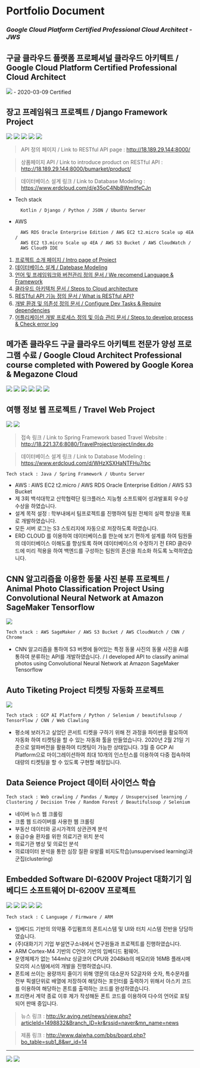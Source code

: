 # Portfolio Document
### ***Google Cloud Platform Certified Professional Cloud Architect - JWS***

구글 클라우드 플랫폼 프로페셔널 클라우드 아키텍트 / Google Cloud Platform Certified Professional Cloud Architect
------------------------------------------------------------------------------------------ 
<img src="https://raw.githubusercontent.com/dsg890789/JwsPortfolio/master/Google%20Cloud%20Platform%20Certified%20Professional%20Cloud%20Architect.png">
- 2020-03-09 Certified



장고 프레임워크 프로젝트 / Django Framework Project
------------------------------------------------------------------------------------------
<img src="https://raw.githubusercontent.com/dsg890789/JwsPortfolio/master/Django%20Framework%20Project/Scalable%20RESTful%20Server%20Architecture.png">
<img src="https://raw.githubusercontent.com/dsg890789/JwsPortfolio/master/Django%20Framework%20Project/REST%20API.png">
<img src="https://raw.githubusercontent.com/dsg890789/JwsPortfolio/master/Django%20Framework%20Project/BuMarket%20API%20Document.png">
<img src="https://raw.githubusercontent.com/dsg890789/JwsPortfolio/master/Django%20Framework%20Project/BuMarket%20Database.png">
<img src="https://raw.githubusercontent.com/dsg890789/JwsPortfolio/master/Django%20Framework%20Project/BuMarket%20Github.png">

> API 정의 페이지 / Link to RESTful API page : http://18.189.29.144:8000/

> 상품페이지 API / Link to introduce product on RESTful API : http://18.189.29.144:8000/bumarket/product/

> 데이터베이스 설계 링크 / Link to Database Modeling : https://www.erdcloud.com/d/e35oC4NbBWmdfeCJn

- Tech stack

        Kotlin / Django / Python / JSON / Ubuntu Server

- AWS
        
        AWS RDS Oracle Enterprise Edition / AWS EC2 t2.micro Scale up 4EA / 
        AWS EC2 t3.micro Scale up 4EA / AWS S3 Bucket / AWS CloudWatch / 
        AWS Cloud9 IDE

1. [프로젝트 소개 페이지 / Intro page of Project ](https://github.com/dsg890789/JwsPortfolio/blob/master/Django%20Framework%20Project/README.md)
2. [데이터베이스 설계 / Datebase Modeling](https://github.com/dsg890789/JwsPortfolio/blob/master/Django%20Framework%20Project/2.%EB%8D%B0%EC%9D%B4%ED%84%B0%EB%B2%A0%EC%9D%B4%EC%8A%A4%20%EC%84%A4%EA%B3%84%20%EB%AC%B8%EC%84%9C.md)
3. [언어 및 프레임워크와 버전관리 정의 문서 / We recomend Language & Framework](https://github.com/dsg890789/JwsPortfolio/blob/master/Django%20Framework%20Project/3.%EC%96%B8%EC%96%B4%20%EB%B0%8F%20%ED%94%84%EB%A0%88%EC%9E%84%EC%9B%8C%ED%81%AC%EC%99%80%20%EB%B2%84%EC%A0%84%EA%B4%80%EB%A6%AC%20%EC%A0%95%EC%9D%98%20%EB%AC%B8%EC%84%9C.md)
4.  [클라우드 아키텍처 문서 / Steps to Cloud architecture](https://github.com/dsg890789/JwsPortfolio/blob/master/Django%20Framework%20Project/4.%ED%81%B4%EB%9D%BC%EC%9A%B0%EB%93%9C%20%EC%95%84%ED%82%A4%ED%85%8D%ED%8A%B8%20%EB%AC%B8%EC%84%9C.md)
5. [RESTful API 기능 정의 문서 / What is RESTful API?](https://github.com/dsg890789/JwsPortfolio/blob/master/Django%20Framework%20Project/5-1.Restful%20API%20%EA%B8%B0%EB%8A%A5%20%EC%A0%95%EC%9D%98%20%EB%AC%B8%EC%84%9C.md)
6. [개발 환경 및 의존성 정의 문서 / Configure Dev Tasks & Require dependencies ](https://github.com/dsg890789/JwsPortfolio/blob/master/Django%20Framework%20Project/7.%EC%96%B4%ED%94%8C%EB%A6%AC%EC%BC%80%EC%9D%B4%EC%85%98%20%EA%B0%9C%EB%B0%9C%20%ED%94%84%EB%A1%9C%EC%84%B8%EC%8A%A4%20%EC%A0%95%EC%9D%98%20%EB%B0%8F%20%EC%9D%B4%EC%8A%88%20%EA%B4%80%EB%A6%AC%20%EB%AC%B8%EC%84%9C.md)
7. [어플리케이션 개발 프로세스 정의 및 이슈 관리 문서 / Steps to develop process & Check error log ](https://github.com/dsg890789/JwsPortfolio/blob/master/Django%20Framework%20Project/README.md)

메가존 클라우드 구글 클라우드 아키텍트 전문가 양성 프로그램 수료 / Google Cloud Architect Professional course completed with Powered by Google Korea & Megazone Cloud
------------------------------------------------------------------------------------------ 
<img src="https://raw.githubusercontent.com/dsg890789/JwsPortfolio/master/Coursera%20WLPU29X5GVZ9-1.jpg">
<img src="https://raw.githubusercontent.com/dsg890789/JwsPortfolio/master/Coursera%20Z597JKTR6NZT-1.png">
<img src="https://raw.githubusercontent.com/dsg890789/JwsPortfolio/master/Coursera%20CBBNDT6MPECE-1.png">
<img src="https://raw.githubusercontent.com/dsg890789/JwsPortfolio/master/Coursera%20LK5BNGHLT4CG-1.png">
<img src="https://raw.githubusercontent.com/dsg890789/JwsPortfolio/master/Coursera%20323W9EHVQ7NH-1.jpg">
<img src="https://raw.githubusercontent.com/dsg890789/JwsPortfolio/master/Coursera%20PNJWXCNGLZRR-1.jpg">

여행 정보 웹 프로젝트 / Travel Web Project
-------------------------------------------------------------------------------------------
<img src="https://raw.githubusercontent.com/dsg890789/JwsPortfolio/master/Travel%20Web%20Project/Travel%20index%20small.png">
<img src="https://raw.githubusercontent.com/dsg890789/JwsPortfolio/master/Travel%20Web%20Project/Travel%20DB.png">

> 접속 링크 / Link to Spring Framework based Travel Website : http://18.221.37.6:8080/TravelProject/project/index.do

> 데이터베이스 설계 링크 / Link to Database Modeling : https://www.erdcloud.com/d/WHzXSXHaNTFHu7rbc

    Tech stack : Java / Spring Framework / Ubuntu Server

- AWS : AWS EC2 t2.micro / AWS RDS Oracle Enterprise Edition / AWS S3 Bucket
- 제 3회 백석대학교 산학협력단 링크플러스 지능형 소프트웨어 성과발표회 우수상 수상을 하였습니다.
- 설계 목적 설정 : 학부내에서 팀프로젝트를 진행하여 팀원 전체의 실력 향상을 목표로 개발하였습니다.
- 모든 서버 로그는 S3 스토리지에 자동으로 저장하도록 하였습니다.
- ERD CLOUD 를 이용하여 데이터베이스를 한눈에 보기 편하게 설계를 하여 팀원들의 데이터베이스 이해도를 향상토록 하며 데이터베이스의 수정하기 전 ERD 클라우드에 미리 적용을 하여 백엔드를 구성하는 팀원의 혼선을 최소화 하도록 노력하였습니다.

CNN 알고리즘을 이용한 동물 사진 분류 프로젝트 / Animal Photo Classification Project Using Convolutional Neural Network at Amazon SageMaker Tensorflow
------------------------------------------------------------------------------------------
<img src="https://raw.githubusercontent.com/dsg890789/JwsPortfolio/master/CNN%20Model%20Project/CNN%20Model%20Project%20%EC%84%A4%EA%B3%84%20%ED%8C%8C%EC%9D%BC.png">

    Tech stack : AWS SageMaker / AWS S3 Bucket / AWS CloudWatch / CNN / Chrome

 - CNN 알고리즘을 통하여 S3 버켓에 들어있는 특정 동물 사진의 동물 사진을 AI를 통하여 분류하는 API를 개발하였습니다. / I developed API to classify animal photos using Convolutional Neural Network at Amazon SageMaker Tensorflow

Auto Tiketing Project 티켓팅 자동화 프로젝트
------------------------------------------------------------------------------------------
<img src="https://raw.githubusercontent.com/dsg890789/JwsPortfolio/master/Auto%20Tiketing%20Project/Auto%20Tiketing.png">

    Tech stack : GCP AI Platform / Python / Selenium / beautifulsoup / TensorFlow / CNN / Web Clawling

 - 평소에 보러가고 싶었던 콘서트 티켓을 구하기 위해 전 과정을 파이썬을 활요하여 자동화 하여 티켓팅을 할 수 있는 자동화 툴을 만들었습니다. 2020년 2월 21일 기준으로 알파버전을 활용하여 티켓팅이 가능한 상태입니다. 3월 중 GCP AI Platform으로 마이그레이션하여 최대 10개의 인스턴스를 이용하여 다중 접속하여 대량의 티켓팅을 할 수 있도록 구현할 예정입니다.

Data Seience Project 데이터 사이언스 학습
------------------------------------------------------------------------------------------

    Tech stack : Web crawling / Pandas / Numpy / Unsupervised learning / Clustering / Decision Tree / Random Forest / Beautifulsoup / Selenium

- 네이버 뉴스 웹 크롤링
- 크롬 웹 드라이버를 사용한 웹 크롤링
- 부동산 데이터와 공시가격의 상관관계 분석
- 응급수술 환자를 위한 의료기관 위치 분석
- 의료기관 병상 및 의료인 분석
- 의료데이터 분석을 통한 심장 질환 유발률 비지도학습(unsupervised learning)과 군집(clustering)


Embedded Software DI-6200V Project 대화기기 임베디드 소프트웨어 DI-6200V 프로젝트
------------------------------------------------------------------------------------------
<img src="https://raw.githubusercontent.com/dsg890789/JwsPortfolio/master/Embedded%20Software%20DI-6200V%20Project/DI-6200V%20News.png">
<img src="https://raw.githubusercontent.com/dsg890789/JwsPortfolio/master/Embedded%20Software%20DI-6200V%20Project/DI-6200V_0.jpg">
<img src="https://raw.githubusercontent.com/dsg890789/JwsPortfolio/master/Embedded%20Software%20DI-6200V%20Project/DI-6200V_1.png">
<img src="https://raw.githubusercontent.com/dsg890789/JwsPortfolio/master/Embedded%20Software%20DI-6200V%20Project/DI-6200V_2.png">
<img src="https://raw.githubusercontent.com/dsg890789/JwsPortfolio/master/Embedded%20Software%20DI-6200V%20Project/DI-6200V_3.png">

    Tech stack : C Language / Firmware / ARM

- 임베디드 기반의 의약품 주입펌프의 폰트시스템 및 UI와 터치 시스템 전반을 당담하였습니다.
- (주)대화기기 기업 부설연구소내에서 연구원들과 프로젝트를 진행하였습니다.
- ARM Cortex-M4 기반의 C언어 기반의 임베디드 펌웨어.
- 운영체제가 없는 144mhz 싱글코어 CPU와 2048kb의 메모리와 16MB 플래시메모리의 시스템에서의 개발을 진행하였습니다.
- 폰트에 쓰이는 용량까지 줄이기 위해 영문의 대소문자 52글자와 숫자, 특수문자를 전부 픽셀단위로 배열에 저장하여 해당하는 포인터를 출력하기 위해서 아스키 코드를 이용하여 해당하는 폰트를 출력하는 코드를 완성하였습니다.
- 프리랜서 계약 종료 이후 제가 작성해둔 폰트 코드를 이용하여 다수의 언어로 포팅되어 판매 중입니다.
  
> 뉴스 링크 : http://kr.aving.net/news/view.php?articleId=1498832&Branch_ID=kr&rssid=naver&mn_name=news

> 제품 링크 : http://www.daiwha.com/bbs/board.php?bo_table=sub1_8&wr_id=14

------------------------------------------------------------------------------------------ 

<img src="https://jwsgithub.s3.us-east-2.amazonaws.com/REST+API.png">
<img src="https://jwsgithub.s3.us-east-2.amazonaws.com/Google+Cloud+Platform+Certified+Professional+Cloud+Architect+Badge.png">